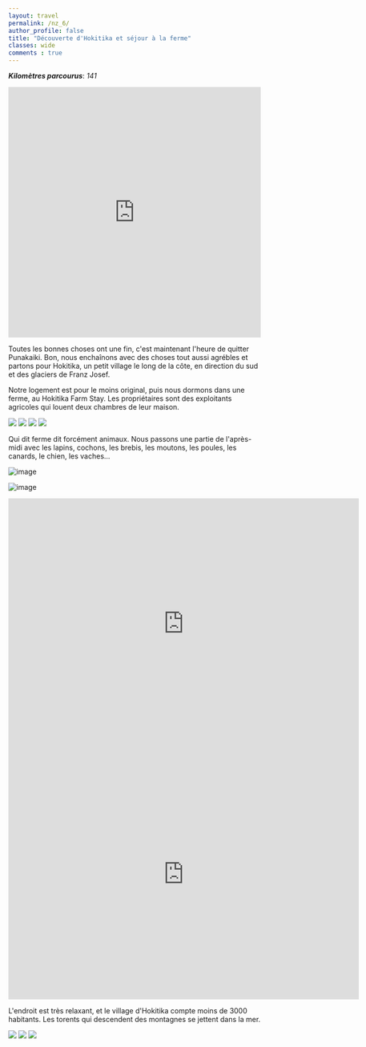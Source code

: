 ```yaml
---
layout: travel
permalink: /nz_6/
author_profile: false
title: "Découverte d'Hokitika et séjour à la ferme"
classes: wide
comments : true
---
```


<!-- jQuery 1.8 or later, 33 KB -->
<script src="https://ajax.googleapis.com/ajax/libs/jquery/1.11.1/jquery.min.js"></script>

<!-- Fotorama from CDNJS, 19 KB -->
<link  href="https://cdnjs.cloudflare.com/ajax/libs/fotorama/4.6.4/fotorama.css" rel="stylesheet">
<script src="https://cdnjs.cloudflare.com/ajax/libs/fotorama/4.6.4/fotorama.js"></script>

***Kilomètres parcourus***: *141*

<iframe src="https://www.google.com/maps/d/u/0/embed?mid=1V23_j-X8JCAXxbsiUngsk220t11uk_gk" width="100%" height="500" frameBorder="0"></iframe>

<br>

Toutes les bonnes choses ont une fin, c'est maintenant l'heure de quitter Punakaiki. Bon, nous enchaînons avec des choses tout aussi agrébles et partons pour Hokitika, un petit village le long de la côte, en direction du sud et des glaciers de Franz Josef.

Notre logement est pour le moins original, puis nous dormons dans une ferme, au Hokitika Farm Stay. Les propriétaires sont des exploitants agricoles qui louent deux chambres de leur maison.

<div class="fotorama">
  <img src="https://drive.google.com/uc?id=1i44CEgAwI6wOH56JOE5Ne-imHuJgwfR_">
  <img src="https://drive.google.com/uc?id=1Z2emeN7hQc0Wo1Fnlk1IgZGHSoShFm02">
  <img src="https://drive.google.com/uc?id=1_mWnwShQCxco2jkxsVhW23-QmMaIYf8S">
  <img src="https://drive.google.com/uc?id=1QHOCNaO4wA7OXOiYl5zn_Vha_jc083fc">
</div>

Qui dit ferme dit forcément animaux. Nous passons une partie de l'après-midi avec les lapins, cochons, les brebis, les moutons, les poules, les canards, le chien, les vaches...

![image](https://drive.google.com/uc?id=1br4KTwC1C8E1-jpDt78n-zv6PJoy2MEJ)

![image](https://drive.google.com/uc?id=1mirLp2MeuC69iIYffy0yXnk8vpOw1Jyz)

<iframe width="700" height="500" src="https://www.youtube.com/embed/rUrUoHzP6U8" frameborder="0" allow="accelerometer; autoplay; encrypted-media; gyroscope; picture-in-picture" allowfullscreen></iframe>

<br>

<iframe width="700" height="500" src="https://www.youtube.com/embed/laQlrHZz9aU" frameborder="0" allow="accelerometer; autoplay; encrypted-media; gyroscope; picture-in-picture" allowfullscreen></iframe>

<br>

L'endroit est très relaxant, et le village d'Hokitika compte moins de 3000 habitants. Les torents qui descendent des montagnes se jettent dans la mer.

<div class="fotorama">
  <img src="https://drive.google.com/uc?id=1QHO65Y2F_wR8-VsYwEn4kRPypI6er90H">
  <img src="https://drive.google.com/uc?id=1T2ONwoZIrpjkipAPcQUjmwQX4a5T2b3L">
  <img src="https://drive.google.com/uc?id=1p9wu9rEuA_rGQx9X-eUQ2okuu7d194Kd">
</div>
